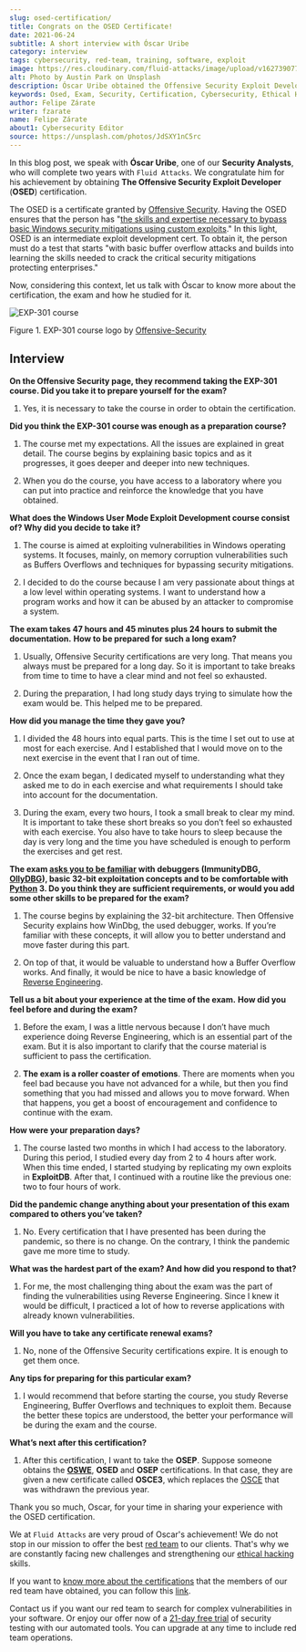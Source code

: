 ```yaml
---
slug: osed-certification/
title: Congrats on the OSED Certificate!
date: 2021-06-24
subtitle: A short interview with Óscar Uribe
category: interview
tags: cybersecurity, red-team, training, software, exploit
image: https://res.cloudinary.com/fluid-attacks/image/upload/v1627390773/blog/osed-certification/cover-osed-certification_hspd3l.webp
alt: Photo by Austin Park on Unsplash
description: Óscar Uribe obtained the Offensive Security Exploit Developer (OSED) certification on June 15. Here we talk to him about this achievement.
keywords: Osed, Exam, Security, Certification, Cybersecurity, Ethical Hacking, Course, Pentesting
author: Felipe Zárate
writer: fzarate
name: Felipe Zárate
about1: Cybersecurity Editor
source: https://unsplash.com/photos/JdSXY1nC5rc
---
```


In this blog post, we speak with **Óscar Uribe**, one of our **Security
Analysts**, who will complete two years with `Fluid Attacks`. We
congratulate him for his achievement by obtaining **The Offensive
Security Exploit Developer** (**OSED**) certification.

The OSED is a certificate granted by [Offensive
Security](https://www.offensive-security.com/why-offsec/). Having the
OSED ensures that the person has "[the skills and expertise necessary to
bypass basic Windows security mitigations using custom
exploits](https://www.offensive-security.com/exp301-osed/)." In this
light, OSED is an intermediate exploit development cert. To obtain it,
the person must do a test that starts "with basic buffer overflow
attacks and builds into learning the skills needed to crack the critical
security mitigations protecting enterprises."

Now, considering this context, let us talk with Óscar to know more about
the certification, the exam and how he studied for it.

<div class="imgblock">

![EXP-301 course](https://res.cloudinary.com/fluid-attacks/image/upload/v1624543102/blog/osed-certification/figure1_su5avh.webp)

<div class="title">

Figure 1. EXP-301 course logo
by [Offensive-Security](https://cutt.ly/ImqcfmF)

</div>

</div>

## Interview

<div class="blog-questions">

**On the Offensive Security page, they recommend taking the EXP-301
course. Did you take it to prepare yourself for the exam?**

1. Yes, it is necessary to take the course in order to obtain the
   certification.

**Did you think the EXP-301 course was enough as a preparation course?**

1. The course met my expectations. All the issues are explained in
   great detail. The course begins by explaining basic topics and as it
   progresses, it goes deeper and deeper into new techniques.

2. When you do the course, you have access to a laboratory where you
   can put into practice and reinforce the knowledge that you have
   obtained.

**What does the Windows User Mode Exploit Development course consist of?
Why did you decide to take it?**

1. The course is aimed at exploiting vulnerabilities in Windows
   operating systems. It focuses, mainly, on memory corruption
   vulnerabilities such as Buffers Overflows and techniques for
   bypassing security mitigations.

2. I decided to do the course because I am very passionate about things
   at a low level within operating systems. I want to understand how a
   program works and how it can be abused by an attacker to compromise
   a system.

**The exam takes 47 hours and 45 minutes plus 24 hours to submit the
documentation.**
**How to be prepared for such a long exam?**

1. Usually, Offensive Security certifications are very long. That means
   you always must be prepared for a long day. So it is important to
   take breaks from time to time to have a clear mind and not feel so
   exhausted.

2. During the preparation, I had long study days trying to simulate how
   the exam would be. This helped me to be prepared.

**How did you manage the time they gave you?**

1. I divided the 48 hours into equal parts. This is the time I set out
   to use at most for each exercise. And I established that I would
   move on to the next exercise in the event that I ran out of time.

2. Once the exam began, I dedicated myself to understanding what they
   asked me to do in each exercise and what requirements I should take
   into account for the documentation.

3. During the exam, every two hours, I took a small break to clear my
   mind. It is important to take these short breaks so you don’t feel
   so exhausted with each exercise. You also have to take hours to
   sleep because the day is very long and the time you have scheduled
   is enough to perform the exercises and get rest.

**The exam [asks you to be
familiar](https://www.offensive-security.com/exp301-osed/) with
debuggers (ImmunityDBG, [OllyDBG](../reversing-mortals/)), basic
32-bit exploitation concepts and to be comfortable with
[Python](../road-to-functional-python/) 3. Do you think they are
sufficient requirements, or would you add some other skills to be
prepared for the exam?**

1. The course begins by explaining the 32-bit architecture. Then
   Offensive Security explains how WinDbg, the used debugger, works. If
   you’re familiar with these concepts, it will allow you to better
   understand and move faster during this part.

2. On top of that, it would be valuable to understand how a Buffer
   Overflow works. And finally, it would be nice to have a basic
   knowledge of [Reverse Engineering](../reverse-engineering/).

**Tell us a bit about your experience at the time of the exam.**
**How did you feel before and during the exam?**

1. Before the exam, I was a little nervous because I don’t have much
   experience doing Reverse Engineering, which is an essential part of
   the exam. But it is also important to clarify that the course
   material is sufficient to pass the certification.

2. **The exam is a roller coaster of emotions**. There are moments
   when you feel bad because you have not advanced for a while, but
   then you find something that you had missed and allows you to move
   forward. When that happens, you get a boost of encouragement and
   confidence to continue with the exam.

**How were your preparation days?**

1. The course lasted two months in which I had access to the
   laboratory. During this period, I studied every day from 2 to 4
   hours after work. When this time ended, I started studying by
   replicating my own exploits in **ExploitDB**. After that, I
   continued with a routine like the previous one: two to four hours of
   work.

**Did the pandemic change anything about your presentation of this exam
compared to others you’ve taken?**

1. No. Every certification that I have presented has been during the
   pandemic, so there is no change. On the contrary, I think the
   pandemic gave me more time to study.

**What was the hardest part of the exam? And how did you respond to
that?**

1. For me, the most challenging thing about the exam was the part of
   finding the vulnerabilities using Reverse Engineering. Since I knew
   it would be difficult, I practiced a lot of how to reverse
   applications with already known vulnerabilities.

**Will you have to take any certificate renewal exams?**

1. No, none of the Offensive Security certifications expire. It is
   enough to get them once.

**Any tips for preparing for this particular exam?**

1. I would recommend that before starting the course, you study
   Reverse Engineering, Buffer Overflows and techniques to exploit
   them. Because the better these topics are understood, the better
   your performance will be during the exam and the course.

**What’s next after this certification?**

1. After this certification, I want to take the **OSEP**. Suppose
   someone obtains the **[OSWE](../../certifications/oswe/)**,
   **OSED** and **OSEP** certifications. In that case, they are given a
   new certificate called **OSCE3**, which replaces the
   [OSCE](../recent-osce/) that was withdrawn the previous year.

</div>

Thank you so much, Oscar, for your time in sharing your experience with
the OSED certification.

We at `Fluid Attacks` are very proud of Oscar's achievement\!
We do not stop in our mission
to offer the best [red team](../../solutions/red-teaming/) to our clients.
That's why we are constantly facing new challenges
and strengthening our [ethical hacking](../../solutions/ethical-hacking/)
skills.

If you want to [know more about the
certifications](../certificates-comparison-i/) that the members of our
red team have obtained, you can follow this
[link](../../certifications/).

Contact us
if you want our red team to search for complex vulnerabilities
in your software.
Or enjoy our offer now of a [21-day free trial](../../free-trial/)
of security testing with our automated tools.
You can upgrade at any time to include red team operations.
